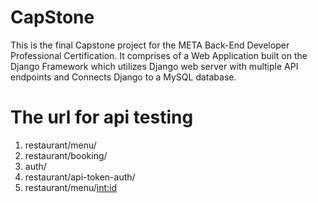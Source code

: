 # CapStone
This is the final Capstone project for the META Back-End Developer Professional Certification.
It comprises of a Web Application built on the Django Framework which utilizes Django web server with multiple API endpoints and Connects Django to a MySQL database.

# The url for api testing
1. restaurant/menu/
2. restaurant/booking/
3. auth/
4. restaurant/api-token-auth/
5. restaurant/menu/<int:id>
